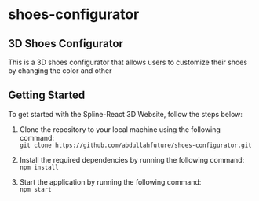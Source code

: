 # shoes-configurator
## 3D Shoes Configurator

This is a 3D shoes configurator that allows users to customize their shoes by changing the color and other <br />

## Getting Started
To get started with the Spline-React 3D Website, follow the steps below:

1. Clone the repository to your local machine using the following command: <br />
`` git clone https://github.com/abdullahfuture/shoes-configurator.git  ``

2. Install the required dependencies by running the following command:<br />
``` npm install ```
3. Start the application by running the following command:<br />
``` npm start ```
